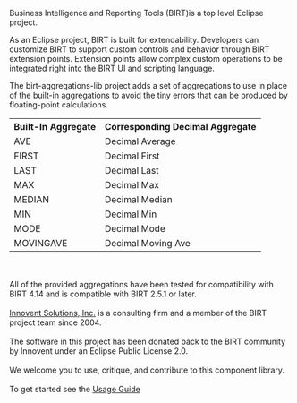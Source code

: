 Business Intelligence and Reporting Tools (BIRT)is a top level Eclipse project.

As an Eclipse project, BIRT is built for extendability. Developers can customize BIRT to support custom controls and behavior through BIRT extension points. Extension points allow complex custom operations to be integrated right into the BIRT UI and scripting language.

The birt-aggregations-lib project adds a set of aggregations to use in place of the built-in aggregations to avoid the tiny errors that can be produced by floating-point calculations.
<br/>
<table>
	<tr>
		<th>Built-In Aggregate</th>
		<th>Corresponding Decimal Aggregate</th>
	</tr>
	<tr>
		<td>AVE</td>
		<td>Decimal Average</td>
	</tr>
	<tr>
		<td>FIRST</td>
		<td>Decimal First</td>
	</tr>
	<tr>
		<td>LAST</td>
		<td>Decimal Last</td>
	</tr>
	<tr>
		<td>MAX</td>
		<td>Decimal Max</td>
	</tr>
	<tr>
		<td>MEDIAN</td>
		<td>Decimal Median</td>
	<tr>
		<td>MIN</td>
		<td>Decimal Min</td>
	</tr>
	<tr>
		<td>MODE</td>
		<td>Decimal Mode</td>
	</tr>
	<tr>
		<td>MOVINGAVE</td>
		<td>Decimal Moving Ave</td>
	</tr>
</table>
<br/><br/>
All of the provided aggregations have been tested for compatibility with BIRT 4.14 and is compatible with BIRT 2.5.1 or later.
<br/><br/>
<a href='http://www.innoventsolutions.com/birt-consulting.html'>Innovent Solutions, Inc.</a> is a consulting firm and a member of the BIRT project team since 2004.
<br>
<br>
The software in this project has been donated back to the BIRT community by Innovent under an Eclipse Public License 2.0.<br>
<br>
We welcome you to use, critique, and contribute to this component library.<br>
<br>
To get started see the <a href='https://github.com/innoventsolutions/birt-functions-lib/wiki/UsageGuide'>Usage Guide</a>

	
